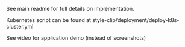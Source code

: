 See main readme for full details on implementation.

Kubernetes script can be found at style-clip/deployment/deploy-k8s-cluster.yml

See video for application demo (instead of screenshots)
